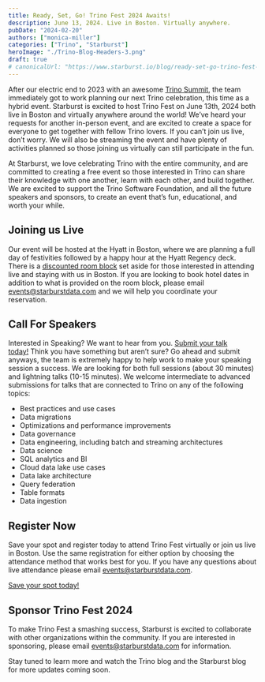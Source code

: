 ```yaml
---
title: Ready, Set, Go! Trino Fest 2024 Awaits!
description: June 13, 2024. Live in Boston. Virtually anywhere.
pubDate: "2024-02-20"
authors: ["monica-miller"]
categories: ["Trino", "Starburst"]
heroImage: "./Trino-Blog-Headers-3.png"
draft: true
# canonicalUrl: "https://www.starburst.io/blog/ready-set-go-trino-fest-2024-awaits/"
---
```


After our electric end to 2023 with an awesome [Trino Summit](https://www.starburst.io/info/trinosummit2023), the team immediately got to work planning our next Trino celebration, this time as a hybrid event. Starburst is excited to host Trino Fest on June 13th, 2024 both live in Boston and virtually anywhere around the world! We’ve heard your requests for another in-person event, and are excited to create a space for everyone to get together with fellow Trino lovers. If you can’t join us live, don’t worry. We will also be streaming the event and have plenty of activities planned so those joining us virtually can still participate in the fun.

At Starburst, we love celebrating Trino with the entire community, and are committed to creating a free event so those interested in Trino can share their knowledge with one another, learn with each other, and build together. We are excited to support the Trino Software Foundation, and all the future speakers and sponsors, to create an event that’s fun, educational, and worth your while.

## Joining us Live

Our event will be hosted at the Hyatt in Boston, where we are planning a full day of festivities followed by a happy hour at the Hyatt Regency deck. There is a [discounted room block](https://www.hyatt.com/en-US/group-booking/BOSTO/G-STA4) set aside for those interested in attending live and staying with us in Boston. If you are looking to book hotel dates in addition to what is provided on the room block, please email [events@starburstdata.com](mailto:events@starburstdata.com) and we will help you coordinate your reservation.

## Call For Speakers

Interested in Speaking? We want to hear from you. [Submit your talk today!](https://sessionize.com/trino-fest-2024) Think you have something but aren’t sure? Go ahead and submit anyways, the team is extremely happy to help work to make your speaking session a success. We are looking for both full sessions (about 30 minutes) and lightning talks (10-15 minutes). We welcome intermediate to advanced submissions for talks that are connected to Trino on any of the following topics:

- Best practices and use cases
- Data migrations
- Optimizations and performance improvements
- Data governance
- Data engineering, including batch and streaming architectures
- Data science
- SQL analytics and BI
- Cloud data lake use cases
- Data lake architecture
- Query federation
- Table formats
- Data ingestion

## Register Now

Save your spot and register today to attend Trino Fest virtually or join us live in Boston. Use the same registration for either option by choosing the attendance method that works best for you. If you have any questions about live attendance please email [events@starburstdata.com](mailto:events@starburstdata.com).

[Save your spot today!](https://www.starburst.io/info/trino-fest-2024/)

## Sponsor Trino Fest 2024

To make Trino Fest a smashing success, Starburst is excited to collaborate with other organizations within the community. If you are interested in sponsoring, please email [events@starburstdata.com](mailto:events@starburstdata.com) for information.

Stay tuned to learn more and watch the Trino blog and the Starburst blog for more updates coming soon.

